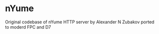 nYume
=====

Original codebase of nYume HTTP server by Alexander N Zubakov ported to moderd FPC and D7